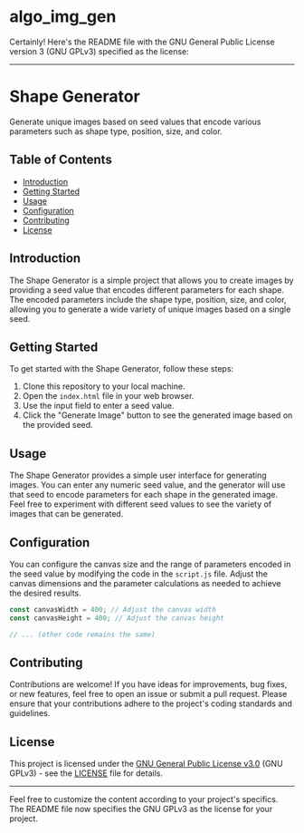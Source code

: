 # algo_img_gen
Certainly! Here's the README file with the GNU General Public License version 3 (GNU GPLv3) specified as the license:

---

# Shape Generator

Generate unique images based on seed values that encode various parameters such as shape type, position, size, and color.

## Table of Contents

- [Introduction](#introduction)
- [Getting Started](#getting-started)
- [Usage](#usage)
- [Configuration](#configuration)
- [Contributing](#contributing)
- [License](#license)

## Introduction

The Shape Generator is a simple project that allows you to create images by providing a seed value that encodes different parameters for each shape. The encoded parameters include the shape type, position, size, and color, allowing you to generate a wide variety of unique images based on a single seed.

## Getting Started

To get started with the Shape Generator, follow these steps:

1. Clone this repository to your local machine.
2. Open the `index.html` file in your web browser.
3. Use the input field to enter a seed value.
4. Click the "Generate Image" button to see the generated image based on the provided seed.

## Usage

The Shape Generator provides a simple user interface for generating images. You can enter any numeric seed value, and the generator will use that seed to encode parameters for each shape in the generated image. Feel free to experiment with different seed values to see the variety of images that can be generated.

## Configuration

You can configure the canvas size and the range of parameters encoded in the seed value by modifying the code in the `script.js` file. Adjust the canvas dimensions and the parameter calculations as needed to achieve the desired results.

```javascript
const canvasWidth = 400; // Adjust the canvas width
const canvasHeight = 400; // Adjust the canvas height

// ... (other code remains the same)
```

## Contributing

Contributions are welcome! If you have ideas for improvements, bug fixes, or new features, feel free to open an issue or submit a pull request. Please ensure that your contributions adhere to the project's coding standards and guidelines.

## License

This project is licensed under the [GNU General Public License v3.0](LICENSE) (GNU GPLv3) - see the [LICENSE](LICENSE) file for details.

---

Feel free to customize the content according to your project's specifics. The README file now specifies the GNU GPLv3 as the license for your project.
